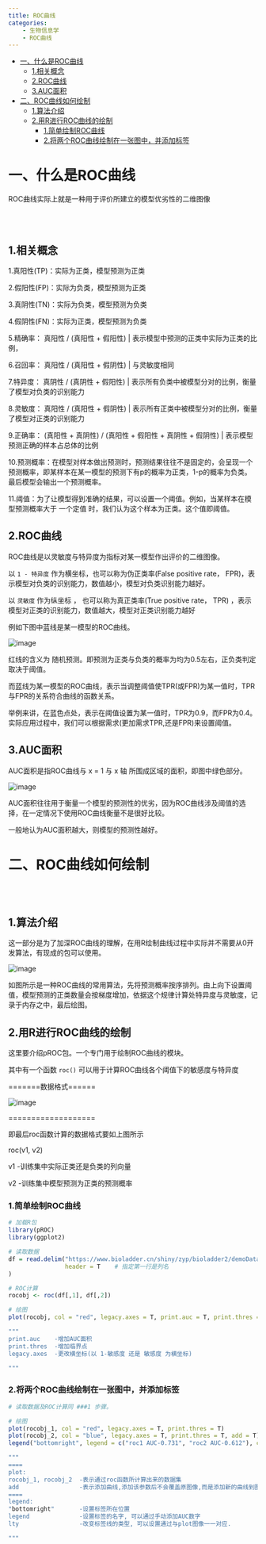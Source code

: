 ```yaml
---
title: ROC曲线
categories:
	- 生物信息学
	- ROC曲线
---
```


* [一、什么是ROC曲线](#一什么是roc曲线)
  * [1\.相关概念](#1相关概念)
  * [2\.ROC曲线](#2roc曲线)
  * [3\.AUC面积](#3auc面积)
* [二、ROC曲线如何绘制](#二roc曲线如何绘制)
  * [1\.算法介绍](#1算法介绍)
  * [2\.用R进行ROC曲线的绘制](#2用r进行roc曲线的绘制)
    * [1\.简单绘制ROC曲线](#1简单绘制roc曲线)
    * [2\.将两个ROC曲线绘制在一张图中，并添加标签](#2将两个roc曲线绘制在一张图中并添加标签)

# 一、什么是ROC曲线

ROC曲线实际上就是一种用于评价所建立的模型优劣性的二维图像

<br></br>

## 1.相关概念 

1.真阳性(TP)：实际为正类，模型预测为正类

2.假阳性(FP)：实际为负类，模型预测为正类

3.真阴性(TN)：实际为负类，模型预测为负类

4.假阴性(FN)：实际为正类，模型预测为负类

5.精确率： 真阳性 / (真阳性 + 假阳性) | 表示模型中预测的正类中实际为正类的比例，

6.召回率： 真阳性 / (真阳性 + 假阴性) | 与灵敏度相同

7.特异度： 真阴性 / (真阴性 + 假阳性) | 表示所有负类中被模型分对的比例，衡量了模型对负类的识别能力

8.灵敏度： 真阳性 / (真阳性 + 假阴性) | 表示所有正类中被模型分对的比例，衡量了模型对正类的识别能力

9.正确率： (真阳性 + 真阴性) / (真阳性 + 假阳性 + 真阴性 + 假阴性) | 表示模型预测正确的样本占总体的比例

10.预测概率：在模型对样本做出预测时，预测结果往往不是固定的，会呈现一个预测概率，即某样本在某一模型的预测下有p的概率为正类，1-p的概率为负类。最后模型会输出一个预测概率。

11.阈值：为了让模型得到准确的结果，可以设置一个阈值。例如，当某样本在模型预测概率大于 一个定值 时，我们认为这个样本为正类。这个值即阈值。 

## 2.ROC曲线

ROC曲线是以灵敏度与特异度为指标对某一模型作出评价的二维图像。

以 `1 - 特异度` 作为横坐标，也可以称为伪正类率(False positive rate， FPR)，表示模型对负类的识别能力，数值越小，模型对负类识别能力越好。

以  `灵敏度` 作为纵坐标 ， 也可以称为真正类率(True positive rate， TPR) ，表示模型对正类的识别能力，数值越大，模型对正类识别能力越好

例如下图中蓝线是某一模型的ROC曲线。


![image](https://user-images.githubusercontent.com/102901955/167638460-05012c00-69d3-4272-bfe0-4fee206c42a9.png)


红线的含义为 随机预测。即预测为正类与负类的概率为均为0.5左右，正负类判定取决于阈值。

而蓝线为某一模型的ROC曲线，表示当调整阈值使TPR(或FPR)为某一值时，TPR与FPR的关系符合曲线的函数关系。

举例来讲，在蓝色点处，表示在阈值设置为某一值时，TPR为0.9，而FPR为0.4。实际应用过程中，我们可以根据需求(更加需求TPR,还是FPR)来设置阈值。


## 3.AUC面积

AUC面积是指ROC曲线与 x = 1 与 x 轴 所围成区域的面积，即图中绿色部分。

![image](https://user-images.githubusercontent.com/102901955/167867291-c8deeddf-af02-4f42-bf52-8a7afddff16d.png)

AUC面积往往用于衡量一个模型的预测性的优劣，因为ROC曲线涉及阈值的选择，在一定情况下使用ROC曲线衡量不是很好比较。

一般地认为AUC面积越大，则模型的预测性越好。

# 二、ROC曲线如何绘制
<br></br>

## 1.算法介绍

这一部分是为了加深ROC曲线的理解，在用R绘制曲线过程中实际并不需要从0开发算法，有现成的包可以使用。

![image](https://img-blog.csdnimg.cn/2545fb9435984bc8b54e7ce92e92a398.gif#pic_center)

如图所示是一种ROC曲线的常用算法，先将预测概率按序排列。由上向下设置阈值，模型预测的正类数量会按梯度增加，依据这个规律计算处特异度与灵敏度，记录于内存之中，最后绘图。

## 2.用R进行ROC曲线的绘制

这里要介绍pROC包。一个专门用于绘制ROC曲线的模块。

其中有一个函数 `roc()` 可以用于计算ROC曲线各个阈值下的敏感度与特异度

=======数据格式======

![image](https://user-images.githubusercontent.com/102901955/167880563-cbc141ce-5d9d-403a-91a0-915bc8416601.png)

===================

即最后roc函数计算的数据格式要如上图所示

roc(v1, v2) 

v1 -训练集中实际正类还是负类的列向量

v2 -训练集中模型预测为正类的预测概率

### 1.简单绘制ROC曲线

```R
# 加载R包
library(pROC)
library(ggplot2)

# 读取数据
df = read.delim("https://www.bioladder.cn/shiny/zyp/bioladder2/demoData/ROC/demo.txt",# 这里读取了网络上的demo数据，将此处换成你自己电脑里的文件
                header = T    # 指定第一行是列名
)

# ROC计算
rocobj <- roc(df[,1], df[,2])

# 绘图
plot(rocobj, col = "red", legacy.axes = T, print.auc = T, print.thres = T)

"""
print.auc    -增加AUC面积
print.thres  -增加临界点
legacy.axes  -更改横坐标(以 1-敏感度 还是 敏感度 为横坐标)

"""

```
### 2.将两个ROC曲线绘制在一张图中，并添加标签

```R
# 读取数据及ROC计算同 ###1 步骤。 

# 绘图
plot(rocobj_1, col = "red", legacy.axes = T, print.thres = T)                                             
plot(rocobj_2, col = "blue", legacy.axes = T, print.thres = T, add = T)
legend("bottomright", legend = c("roc1 AUC-0.731", "roc2 AUC-0.612"), col = c("red", "blue"), lty = c(1, 1))  # 添加图例

"""
====
plot:
rocobj_1, rocobj_2  -表示通过roc函数所计算出来的数据集
add                 -表示添加曲线,添加该参数后不会覆盖原图像,而是添加新的曲线到图像上
====
legend:
"bottomright"       -设置标签所在位置
legend              -设置标签的名字, 可以通过手动添加AUC数字
lty                 -改变标签线的类型, 可以设置通过与plot图像一一对应.

"""


